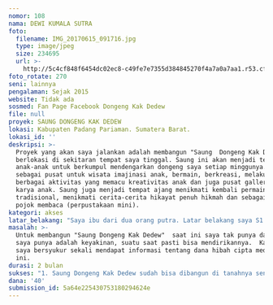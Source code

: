 ```yaml
---
nomor: 108
nama: DEWI KUMALA SUTRA
foto:
  filename: IMG_20170615_091716.jpg
  type: image/jpeg
  size: 234695
  url: >-
    http://5c4cf848f6454dc02ec8-c49fe7e7355d384845270f4a7a0a7aa1.r53.cf2.rackcdn.com/e4f2ec69-4f9b-4899-a8d6-00a1f0fe8ddf/IMG_20170615_091716.jpg
foto_rotate: 270
seni: lainnya
pengalaman: Sejak 2015
website: Tidak ada
sosmed: Fan Page Facebook Dongeng Kak Dedew
file: null
proyek: SAUNG DONGENG KAK DEDEW
lokasi: Kabupaten Padang Pariaman. Sumatera Barat.
lokasi_id: ''
deskripsi: >-
  Proyek yang akan saya jalankan adalah membangun "Saung  Dongeng Kak Dedew"
  berlokasi di sekitaran tempat saya tinggal. Saung ini akan menjadi tempat
  anak-anak untuk berkumpul mendengarkan dongeng saya setiap minggunya. Saung
  sebagai pusat untuk wisata imajinasi anak, bermain, berkreasi, melakukan
  berbagai aktivitas yang memacu kreativitas anak dan juga pusat gallery hasil
  karya anak. Saung juga menjadi tempat ajang menikmati kembali permainan
  tradisional, menikmati cerita-cerita hikayat penuh hikmah dan sebagai tempat
  pojok membaca (perpustakaan mini). 
kategori: akses
latar_belakang: "Saya ibu dari dua orang putra. Latar belakang saya S1 Pendidikan Bahasa Inggris. Saya sangat mencintai dunia pendidikan. Saya juga penulis buku dan tulisan berupa cerpen, puisi, artikel, opini, essai, dll, pernah terbit di berbagai media. Sejak kecil selain hobi menulis, saya juga hobi membaca puisi, membaca cerpen dan mengikuti perlombaannya. Saat ini aktivitas saya adalah menjadi pendongeng keliling. Saya selalu menghadiri setiap kali ada undangan untuk mendongeng. Baik itu ke sekolah- sekolah, mesjid-mesjid, acara  komunitas, acara  pesantren ramadhan, pesta ulang tahun, sunnatan massal, pun acara yang sifatnya promosi sebuah produk, instansi, dll. Saya menggali potensi ini dengan mengikuti acara \"Kemah Dongeng Kampung Dongeng Indonesia\"  di TMII beberapa tahun lalu. Berangkat dari jiwa pendongeng, saya terpikir ingin berbuat yang lebih untuk daerah tempat saya tinggal. Saya melihat daerah tempat saya tinggal ini cukup \"rawan\". Rawan dalam artian lingkungan di sore hingga malam hari anak-anak ikut nimbrung di warung kopi melihat pemuda bermain judi.  Daerah tempat saya tinggal juga banyak remaja kawin kecelakaan, narkoba, dll. Sebagian anak-anak pulang sekolah juga sibuk memainkan gadget. Saya hanya ingin anak-anak itu kembali ke fitrahnya tanpa terpengaruh dengan apa yang terjadi pada orang-orang dewasa di sekitarnya. \r\n"
masalah: >-
  Untuk membangun "Saung Dongeng Kak Dedew"  saat ini saya tak punya dana. Yang
  saya punya adalah keyakinan, suatu saat pasti bisa mendirikannya.  Karena itu
  saya bersyukur sekali mendapat informasi tentang dana hibah cipta media kreasi
  ini. 
durasi: 2 bulan
sukses: "1. Saung Dongeng Kak Dedew sudah bisa dibangun di tanahnya sendiri. \r\n2.Saung Dongeng Kak Dedew di dalamnya lengkap;\r\n-Peralatan;microphone & soundsystem, meja, kursi, tikar, lemari buku dan buku-buku, pajangan untuk hasil kreativitas anak, berbagai peralatan permainan tradisional."
dana: '40'
submission_id: 5a64e225430753180294624e
---
```

